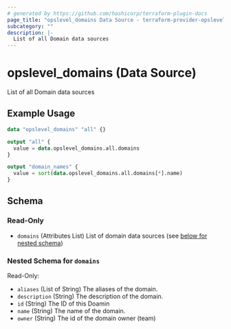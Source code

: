 ```yaml
---
# generated by https://github.com/hashicorp/terraform-plugin-docs
page_title: "opslevel_domains Data Source - terraform-provider-opslevel"
subcategory: ""
description: |-
  List of all Domain data sources
---
```


# opslevel_domains (Data Source)

List of all Domain data sources

## Example Usage

```terraform
data "opslevel_domains" "all" {}

output "all" {
  value = data.opslevel_domains.all.domains
}

output "domain_names" {
  value = sort(data.opslevel_domains.all.domains[*].name)
}
```

<!-- schema generated by tfplugindocs -->
## Schema

### Read-Only

- `domains` (Attributes List) List of domain data sources (see [below for nested schema](#nestedatt--domains))

<a id="nestedatt--domains"></a>
### Nested Schema for `domains`

Read-Only:

- `aliases` (List of String) The aliases of the domain.
- `description` (String) The description of the domain.
- `id` (String) The ID of this Doamin
- `name` (String) The name of the domain.
- `owner` (String) The id of the domain owner (team)


